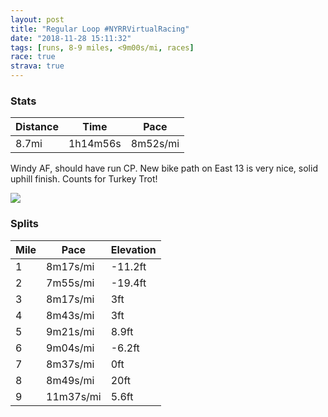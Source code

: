 ```yaml
---
layout: post
title: "Regular Loop #NYRRVirtualRacing"
date: "2018-11-28 15:11:32"
tags: [runs, 8-9 miles, <9m00s/mi, races]
race: true
strava: true
---
```


### Stats

| Distance | Time | Pace |
|----------|------|------|
|8.7mi|1h14m56s|8m52s/mi|

Windy AF, should have run CP. New bike path on East 13 is very nice, solid uphill finish. Counts for Turkey Trot!

<img src='https://maps.googleapis.com/maps/api/staticmap?maptype=roadmap&path=enc:gwrwF|gqbM{DoD}@_H`DkL{C_Eb@aDnJkZE{CvGkBxKaKr{@nJh\nI`PnGvFlF`BdNs@~BbAnUw@pIx@pc@xEhZiArIbAxPzH`IzJ~PlHbOxDpQoEdNkFnCx@`TcBfIuB^oFaF_DtByTkCw@}EmDkBwCv@oApCcRqCkEeGk@gJaFiBevBiSiA}K`B{b@b^_iAtBuKwCoG&key=AIzaSyC1MId7bFpkLXNAaYhBSTb8jLyiSqzbDtM&size=800x800&markers=color:yellow|label:S|40.73348,-73.98543&markers=color:green|label:F|40.73372999999998,-73.98658999999996'>

### Splits

| Mile | Pace | Elevation |
|------|------|-----------|
|1|8m17s/mi|-11.2ft|
|2|7m55s/mi|-19.4ft|
|3|8m17s/mi|3ft|
|4|8m43s/mi|3ft|
|5|9m21s/mi|8.9ft|
|6|9m04s/mi|-6.2ft|
|7|8m37s/mi|0ft|
|8|8m49s/mi|20ft|
|9|11m37s/mi|5.6ft|
